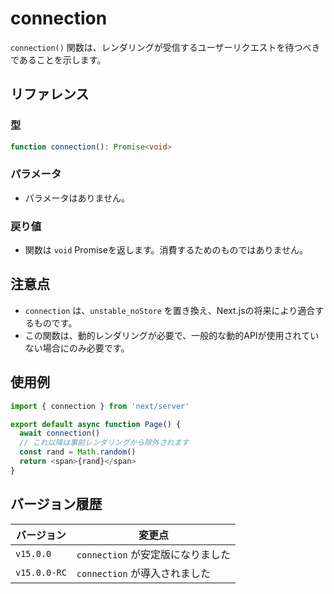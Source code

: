 # connection

`connection()` 関数は、レンダリングが受信するユーザーリクエストを待つべきであることを示します。

## リファレンス

### 型

```typescript
function connection(): Promise<void>
```

### パラメータ

- パラメータはありません。

### 戻り値

- 関数は `void` Promiseを返します。消費するためのものではありません。

## 注意点

- `connection` は、`unstable_noStore` を置き換え、Next.jsの将来により適合するものです。
- この関数は、動的レンダリングが必要で、一般的な動的APIが使用されていない場合にのみ必要です。

## 使用例

```typescript
import { connection } from 'next/server'

export default async function Page() {
  await connection()
  // これ以降は事前レンダリングから除外されます
  const rand = Math.random()
  return <span>{rand}</span>
}
```

## バージョン履歴

| バージョン | 変更点 |
|-----------|--------|
| `v15.0.0` | `connection` が安定版になりました |
| `v15.0.0-RC` | `connection` が導入されました |
